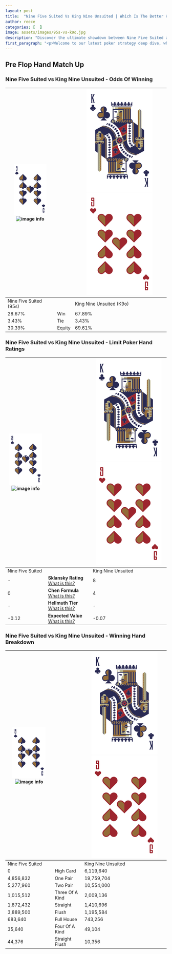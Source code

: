 ```yaml
---
layout: post
title:  "Nine Five Suited Vs King Nine Unsuited | Which Is The Better Hand In Poker? A Complete Guide"
author: reece
categories: [  ]
image: assets/images/95s-vs-k9o.jpg
description: "Discover the ultimate showdown between Nine Five Suited and King Nine Unsuited in poker! Uncover the odds, strategies, and scenarios where one hand triumphs over the other. Get ready to up your poker game with this thrilling analysis."
first_paragraph: "<p>Welcome to our latest poker strategy deep dive, where we're pitting two distinct hands against each other in a high-stakes showdown: Nine Five Suited vs King Nine Unsuited.</p><p>In the dynamic world of poker, every decision counts, and knowing which hand holds the upper hand is key to your success at the table.</p><p>In this article, we'll dissect these two hands, explore the scenarios where one dominates the other, and equip you with the knowledge to make strategic choices that can tip the odds in your favor.</p><p>Get ready to unravel the intriguing dynamics of these poker hands and elevate your game to new heights.</p>"
---
```




[comment]: # (sp0)

## Pre Flop Hand Match Up

<div class="table hand-ratings" markdown="1"> 



### Nine Five Suited vs King Nine Unsuited - Odds Of Winning


    
| ![image info](assets/images/hand1/9.png) ![image info](assets/images/hand1/5s.png) |  | ![image info](assets/images/hand2/K.png) ![image info](assets/images/hand2/9o.png) |
| -------- | -------- | -------- |
| Nine Five Suited (95s) |  | King Nine Unsuited (K9o) |
| 28.67% | Win | 67.89% |
| 3.43% | Tie | 3.43% |
| 30.39% | Equity | 69.61% |




[comment]: # (sp1)



### Nine Five Suited vs King Nine Unsuited - Limit Poker Hand Ratings


    
| ![image info](assets/images/hand1/9.png) ![image info](assets/images/hand1/5s.png) |  | ![image info](assets/images/hand2/K.png) ![image info](assets/images/hand2/9o.png) |
| -------- | -------- | -------- |
| Nine Five Suited |  | King Nine Unsuited |
| - | **Sklansky Rating** [What is this?](/sklansky-rating-explained) | 8 |
| 0 | **Chen Formula** [What is this?](/chen-formula-explained) | 4 |
| - | **Hellmuth Tier** [What is this?](/Hellmuth-tier-explained) | - |
| -0.12 | **Expected Value** [What is this?](/expected-value-explained) | -0.07 |




[comment]: # (sp2)



### Nine Five Suited vs King Nine Unsuited - Winning Hand Breakdown


    
| ![image info](assets/images/hand1/9.png) ![image info](assets/images/hand1/5s.png) |  | ![image info](assets/images/hand2/K.png) ![image info](assets/images/hand2/9o.png) |
| -------- | -------- | -------- |
| Nine Five Suited |  | King Nine Unsuited |
| 0 | High Card | 6,119,640 |
| 4,856,832 | One Pair | 19,759,704 |
| 5,277,960 | Two Pair | 10,554,000 |
| 1,015,512 | Three Of A Kind | 2,009,136 |
| 1,872,432 | Straight | 1,410,696 |
| 3,889,500 | Flush | 1,195,584 |
| 683,640 | Full House | 743,256 |
| 35,640 | Four Of A Kind | 49,104 |
| 44,376 | Straight Flush | 10,356 |




[comment]: # (sp3)



</div>

[comment]: # (sp4)



[comment]: # (sp5)

